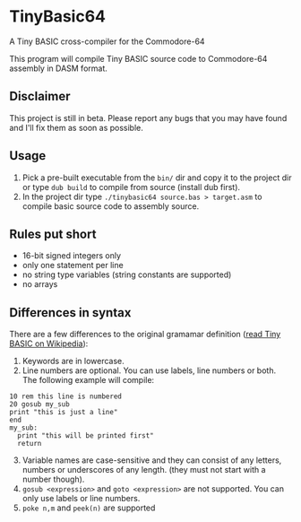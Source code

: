 # TinyBasic64
A Tiny BASIC cross-compiler for the Commodore-64 

This program will compile Tiny BASIC source code to Commodore-64 assembly in DASM format.

## Disclaimer
This project is still in beta. Please report any bugs that you may have found and I'll fix them as soon as possible.

## Usage
1. Pick a pre-built executable from the `bin/` dir and copy it to the project dir or type `dub build` to compile from source (install dub first).
2. In the project dir type `./tinybasic64 source.bas > target.asm` to compile basic source code to assembly source.

## Rules put short
- 16-bit signed integers only
- only one statement per line
- no string type variables (string constants are supported)
- no arrays

## Differences in syntax
There are a few differences to the original gramamar definition ([read Tiny BASIC on Wikipedia](https://en.wikipedia.org/wiki/Tiny_BASIC)):
1. Keywords are in lowercase.
2. Line numbers are optional. You can use labels, line numbers or both. The following example will compile:
```
10 rem this line is numbered
20 gosub my_sub
print "this is just a line"
end
my_sub:
  print "this will be printed first"
  return
```
3. Variable names are case-sensitive and they can consist of any letters, numbers or underscores of any length. (they must not start with a number though).
4. `gosub <expression>` and `goto <expression>` are not supported. You can only use labels or line numbers.
5. `poke n,m` and `peek(n)` are supported
